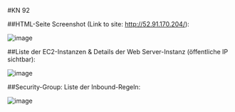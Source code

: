 #KN 92

##HTML-Seite Screenshot (Link to site: http://52.91.170.204/):

![image](https://github.com/user-attachments/assets/adba5ff7-8603-479d-a686-9090eb9fa7b3)


##Liste der EC2-Instanzen & Details der Web Server-Instanz (öffentliche IP sichtbar):

![image](https://github.com/user-attachments/assets/920bdfb4-ed36-4a35-8a9d-4f7f7fe971d3)


##Security-Group: Liste der Inbound-Regeln:

![image](https://github.com/user-attachments/assets/e1fe661d-967c-4774-8d2c-7ab8a36204fc)
